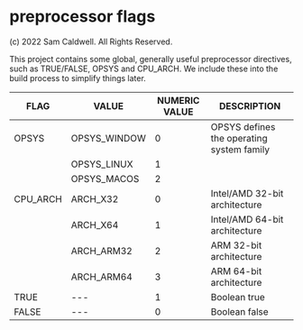 preprocessor flags
==================

(c) 2022 Sam Caldwell. All Rights Reserved.

This project contains some global, generally useful preprocessor directives, such as TRUE/FALSE,
OPSYS and CPU_ARCH. We include these into the build process to simplify things later.

| FLAG     | VALUE        | NUMERIC VALUE | DESCRIPTION                               |
|----------|--------------|---------------|-------------------------------------------|
| OPSYS    | OPSYS_WINDOW | 0             | OPSYS defines the operating system family |
|          | OPSYS_LINUX  | 1             |                                           |
|          | OPSYS_MACOS  | 2             |                                           |
| CPU_ARCH | ARCH_X32     | 0             | Intel/AMD 32-bit architecture             |
|          | ARCH_X64     | 1             | Intel/AMD 64-bit architecture             |
|          | ARCH_ARM32   | 2             | ARM 32-bit architecture                   |
|          | ARCH_ARM64   | 3             | ARM 64-bit architecture                   |
| TRUE     | ---          | 1             | Boolean true                              |
| FALSE    | ---          | 0             | Boolean false                             |

